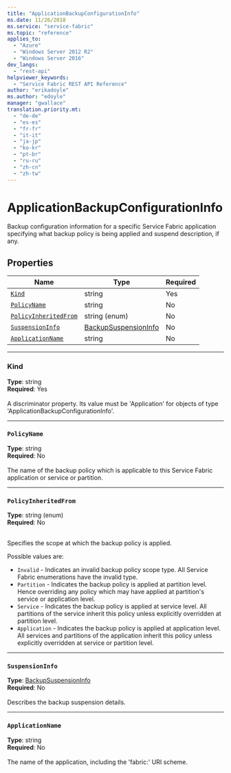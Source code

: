 ```yaml
---
title: "ApplicationBackupConfigurationInfo"
ms.date: 11/26/2018
ms.service: "service-fabric"
ms.topic: "reference"
applies_to: 
  - "Azure"
  - "Windows Server 2012 R2"
  - "Windows Server 2016"
dev_langs: 
  - "rest-api"
helpviewer_keywords: 
  - "Service Fabric REST API Reference"
author: "erikadoyle"
ms.author: "edoyle"
manager: "gwallace"
translation.priority.mt: 
  - "de-de"
  - "es-es"
  - "fr-fr"
  - "it-it"
  - "ja-jp"
  - "ko-kr"
  - "pt-br"
  - "ru-ru"
  - "zh-cn"
  - "zh-tw"
---
```

# ApplicationBackupConfigurationInfo

Backup configuration information for a specific Service Fabric application specifying what backup policy is being applied and suspend description, if any.

## Properties
| Name | Type | Required |
| --- | --- | --- |
| [`Kind`](#kind) | string | Yes |
| [`PolicyName`](#policyname) | string | No |
| [`PolicyInheritedFrom`](#policyinheritedfrom) | string (enum) | No |
| [`SuspensionInfo`](#suspensioninfo) | [BackupSuspensionInfo](sfclient-v64-model-backupsuspensioninfo.md) | No |
| [`ApplicationName`](#applicationname) | string | No |

____
### Kind
__Type__: string <br/>
__Required__: Yes <br/>
<br/>
A discriminator property. Its value must be 'Application' for objects of type 'ApplicationBackupConfigurationInfo'.

____
### `PolicyName`
__Type__: string <br/>
__Required__: No<br/>
<br/>
The name of the backup policy which is applicable to this Service Fabric application or service or partition.

____
### `PolicyInheritedFrom`
__Type__: string (enum) <br/>
__Required__: No<br/>
<br/>


Specifies the scope at which the backup policy is applied.


Possible values are: 

  - `Invalid` - Indicates an invalid backup policy scope type. All Service Fabric enumerations have the invalid type.
  - `Partition` - Indicates the backup policy is applied at partition level. Hence overriding any policy which may have applied at partition's service or application level.
  - `Service` - Indicates the backup policy is applied at service level. All partitions of the service inherit this policy unless explicitly overridden at partition level.
  - `Application` - Indicates the backup policy is applied at application level. All services and partitions of the application inherit this policy unless explicitly overridden at service or partition level.



____
### `SuspensionInfo`
__Type__: [BackupSuspensionInfo](sfclient-v64-model-backupsuspensioninfo.md) <br/>
__Required__: No<br/>
<br/>
Describes the backup suspension details.


____
### `ApplicationName`
__Type__: string <br/>
__Required__: No<br/>
<br/>
The name of the application, including the 'fabric:' URI scheme.
